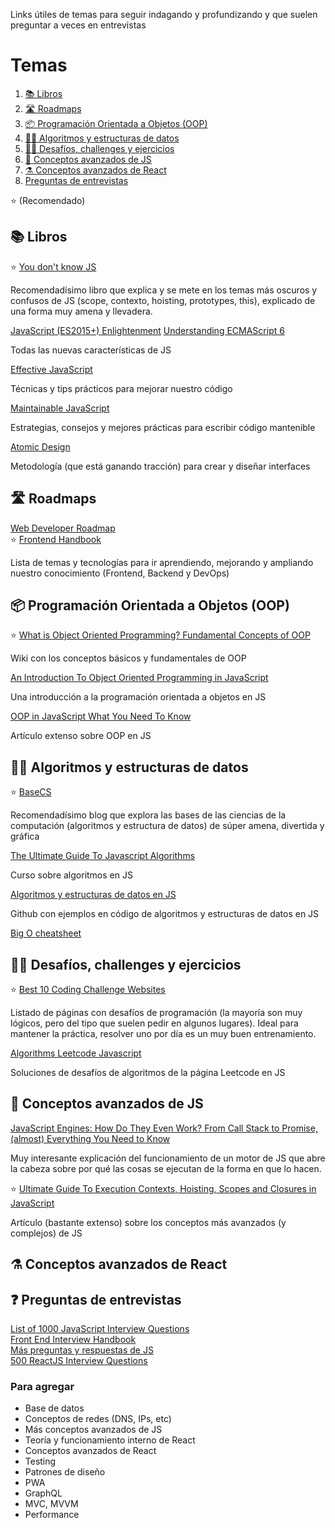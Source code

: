 Links útiles de temas para seguir indagando y profundizando y que suelen preguntar a veces en entrevistas

# Temas
1. [📚 Libros](#libros)
2. [🛣️ Roadmaps](#roadmaps)
3. [📦 Programación Orientada a Objetos (OOP)](#programación-orientada-a-objetos-(oop))
4. [👩‍💻 Algoritmos y estructuras de datos](#algoritmos-y-estructuras-de-datos)
5. [🏋️‍♀️ Desafíos, challenges y ejercicios](#desafíos-challenges-y-ejercicios)
6. [🧪 Conceptos avanzados de JS](#conceptos-avanzados-de-JS)
7. [⚗️ Conceptos avanzados de React](#conceptos-avanzados-de-react)
8. [Preguntas de entrevistas](#preguntas-de-entrevistas)

⭐ (Recomendado)

## 📚 Libros

⭐ [You don't know JS](https://github.com/getify/You-Dont-Know-JS)

Recomendadísimo libro que explica y se mete en los temas más oscuros y confusos de JS (scope, contexto, hoisting, prototypes, this), explicado de una forma muy amena y llevadera. 

[JavaScript (ES2015+) Enlightenment](https://frontendmasters.com/books/javascript-enlightenment/#7.4)
[Understanding ECMAScript 6](http://www.r-5.org/files/books/computers/languages/escss/fp/Nicholas_C_Zakas-Understanding_ECMAScript_6-EN.pdf)

Todas las nuevas características de JS

[Effective JavaScript](http://ptgmedia.pearsoncmg.com/images/9780321812186/samplepages/0321812182.pdf)

Técnicas y tips prácticos para mejorar nuestro código

[Maintainable JavaScript](http://www.r-5.org/files/books/computers/languages/escss/style/Nicholas_C_Zakas-Maintainable_JavaScript-EN.pdf)

Estrategias, consejos y mejores prácticas para escribir código mantenible

[Atomic Design](http://atomicdesign.bradfrost.com/table-of-contents/)

Metodología (que está ganando tracción) para crear y diseñar interfaces

## 🛣️ Roadmaps

[Web Developer Roadmap](https://github.com/kamranahmedse/developer-roadmap)<br/>
⭐ [Frontend Handbook](https://frontendmasters.com/books/front-end-handbook/2019/#6.27)

Lista de temas y tecnologías para ir aprendiendo, mejorando y ampliando nuestro conocimiento (Frontend, Backend y DevOps)

## 📦 Programación Orientada a Objetos (OOP)

⭐ [What is Object Oriented Programming? Fundamental Concepts of OOP](http://developer-interview.com/p/oop-ood/what-is-object-oriented-programming-fundamental-concepts-of-oop-6)

Wiki con los conceptos básicos y fundamentales de OOP

[An Introduction To Object Oriented Programming in JavaScript](https://www.freecodecamp.org/news/an-introduction-to-object-oriented-programming-in-javascript-8900124e316a/)

Una introducción a la programación orientada a objetos en JS

[OOP in JavaScript What You Need To Know](https://javascriptissexy.com/oop-in-javascript-what-you-need-to-know/)

Artículo extenso sobre OOP en JS

## 👩‍💻 Algoritmos y estructuras de datos

⭐ [BaseCS](https://medium.com/basecs)

Recomendadísimo blog que explora las bases de las ciencias de la computación (algoritmos y estructura de datos) de súper amena, divertida y gráfica

[The Ultimate Guide To Javascript Algorithms](https://scotch.io/courses/the-ultimate-guide-to-javascript-algorithms)

Curso sobre algoritmos en JS

[Algoritmos y estructuras de datos en JS](https://github.com/trekhleb/javascript-algorithms)

Github con ejemplos en código de algoritmos y estructuras de datos en JS

[Big O cheatsheet](https://www.bigocheatsheet.com/)

## 🏋️‍♀️ Desafíos, challenges y ejercicios

⭐ [Best 10 Coding Challenge Websites](https://medium.com/coderbyte/the-10-best-coding-challenge-websites-for-2018-12b57645b654)

Listado de páginas con desafíos de programación (la mayoría son muy lógicos, pero del tipo que suelen pedir en algunos lugares). Ideal para mantener la práctica, resolver uno por día es un muy buen entrenamiento.

[Algorithms Leetcode Javascript](https://github.com/ignacio-chiazzo/Algorithms-Leetcode-Javascript)

Soluciones de desafíos de algoritmos de la página Leetcode en JS

## 🧪 Conceptos avanzados de JS

[JavaScript Engines: How Do They Even Work? From Call Stack to Promise, (almost) Everything You Need to Know](https://www.valentinog.com/blog/engines/?utm_source=mybridge&utm_medium=blog&utm_campaign=read_more)

Muy interesante explicación del funcionamiento de un motor de JS que abre la cabeza sobre por qué las cosas se ejecutan de la forma en que lo hacen.

⭐ [Ultimate Guide To Execution Contexts, Hoisting, Scopes and Closures in JavaScript](https://tylermcginnis.com/ultimate-guide-to-execution-contexts-hoisting-scopes-and-closures-in-javascript/)

Artículo (bastante extenso) sobre los conceptos más avanzados (y complejos) de JS

## ⚗️ Conceptos avanzados de React


## ❓ Preguntas de entrevistas

[List of 1000 JavaScript Interview Questions](https://github.com/sudheerj/javascript-interview-questions)<br/>
[Front End Interview Handbook](https://github.com/yangshun/front-end-interview-handbook/blob/master/questions/javascript-questions.md)<br/>
[Más preguntas y respuestas de JS](https://github.com/lydiahallie/javascript-questions/blob/master/es-ES/README-ES.md)<br/>
[500 ReactJS Interview Questions](https://github.com/sudheerj/reactjs-interview-questions)<br/>


### Para agregar

- Base de datos
- Conceptos de redes (DNS, IPs, etc)
- Más conceptos avanzados de JS
- Teoría y funcionamiento interno de React
- Conceptos avanzados de React
- Testing
- Patrones de diseño
- PWA
- GraphQL
- MVC, MVVM
- Performance
